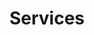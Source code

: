 ---
layout: profiles
permalink: /services/
title: Services
description: 
nav: true
nav_order: 2

profiles:
  # if you want to include more than one profile, just replicate the following block
  # and create one content file for each profile inside _pages/
  - align: right
    image: consulting.jpg
    content: consulting_training.md
    image_circular: false # crops the image to make it circular

  - align: right
    image: engineering.jpg
    content: engineering.md
    image_circular: false # crops the image to make it circular
    more_info: 

  - align: right
    image: industry4.0.jpg
    content: industry4.0.md
    
    image_circular: false # crops the image to make it circular
    more_info: 
---